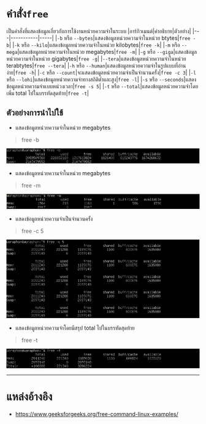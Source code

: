 # คำสั่ง`free`
เป็นคำสั่งที่แสดงข้อมูลเกี่ยวกับการใช้งานหน่วยความจำในระบบ
|อาร์กิวเมนต์|คำอธิบาย|ตัวอย่าง|
|---|-----------|-----|
|`-b` หรือ `--bytes`|แสดงข้อมูลหน่วยความจำในหน่วย btytes|`free -b`|
|`-k` หรือ `--kilo`|แสดงข้อมูลหน่วยความจำในหน่วย kilobytes|`free -k`|
|`-m` หรือ `--mega`|แสดงข้อมูลหน่วยความจำในหน่วย megabytes|`free -m`|
|`-g` หรือ `--giga`|แสดงข้อมูลหน่วยความจำในหน่วย gigabytes|`free -g`|
|`--tera`|แสดงข้อมูลหน่วยความจำในหน่วย terabtytes|`free --tera`|
|`-h` หรือ `--human`|แสดงข้อมูลหน่วยความจำในรูปแบบที่อ่านง่าย|`free -h`|
|`-c` หรือ `--count`|จะแสดงข้อมูลหน่วยความจำเป็นจำนวนครั้ง|`free -c 3`|
|`-l` หรือ `--lohi`|แสดงข้อมูลหน่วยความจำทางสถิติต่ำและสูง|`free -l`|
|`-s` หรือ `--seconds`|แสดงข้อมูลหน่วยความจำแบบหน่วงเวลา|`free -s 5`|
|`-t` หรือ `--total`|แสดงข้อมูลหน่วยความจำโดยเพิ่ม total ไปในบรรทัดสุดท้าย|`free -t`|
## ตัวอย่างการนำไปใช้
- แสดงข้อมูลหน่วยความจำในหน่วย megabytes
> free -b

![free-b.png](../../Assets/free/free-b.png)
- แสดงข้อมูลหน่วยความจำในหน่วย megabytes
> free -m

![free-m.png](../../Assets/free/free-m.png)
- แสดงข้อมูลหน่วยความจำเป็นจำนวนครั้ง
> free -c 5 

![free-c5.png](../../Assets/free/free-c5.png)
- แสดงข้อมูลหน่วยความจำโดยมีสรุป total ไปในบรรทัดสุดท้าย
> free -t

![free-t.png](../../Assets/free/free-t.png)
***
# แหล่งอ้างอิง
- https://www.geeksforgeeks.org/free-command-linux-examples/

